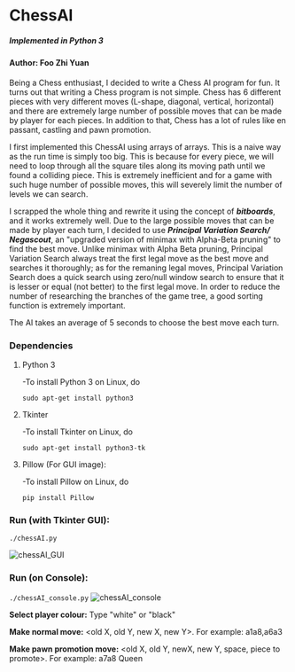 # ChessAI

##### *Implemented in Python 3*

#### Author: **Foo Zhi Yuan**

Being a Chess enthusiast, I decided to write a Chess AI program for fun. It turns out that writing a Chess program is not simple. Chess has 6 different pieces with very different moves (L-shape, diagonal, vertical, horizontal) and there are extremely large number of possible moves that can be made by player for each pieces. In addition to that, Chess has a lot of rules like en passant, castling and pawn promotion.

I first implemented this ChessAI using arrays of arrays. This is a naive way as the run time is simply too big. This is because for every piece, we will need to loop through all the square tiles along its moving path until we found a colliding piece. This is extremely inefficient and for a game with such huge number of possible moves, this will severely limit the number of levels we can search. 

I scrapped the whole thing and rewrite it using the concept of ***bitboards***, and it works extremely well. Due to the large possible moves that can be made by player each turn, I decided to use ***Principal Variation Search/ Negascout***, an "upgraded version of minimax with Alpha-Beta pruning" to find the best move. Unlike minimax with Alpha Beta pruning, Principal Variation Search always treat the first legal move as the best move and searches it thoroughly; as for the remaning legal moves, Principal Variation Search does a quick search using zero/null window search to ensure that it is lesser or equal (not better) to the first legal move. In order to reduce the number of researching the branches of the game tree, a good sorting function is extremely important. 

The AI takes an average of 5 seconds to choose the best move each turn.

### Dependencies
1. Python 3

   -To install Python 3 on Linux, do
   
    `sudo apt-get install python3`

2. Tkinter

   -To install Tkinter on Linux, do
   
    `sudo apt-get install python3-tk`
    
3. Pillow (For GUI image):

   -To install Pillow on Linux, do
   
    `pip install Pillow`

### Run (with Tkinter GUI):

`./chessAI.py`

![chessAI_GUI](https://github.com/fzy1995/ChessAI/blob/master/chessAI_GUI.png)


### Run (on Console):
`./chessAI_console.py`
![chessAI_console](https://github.com/fzy1995/ChessAI/blob/master/chessAI_console.png)

**Select player colour:** Type "white" or "black"

**Make normal move:** <old X, old Y, new X, new Y>. For example: a1a8,a6a3

**Make pawn promotion move:** <old X, old Y, newX, new Y, space, piece to promote>. For example: a7a8 Queen
